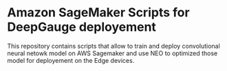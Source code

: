 # Amazon SageMaker Scripts for DeepGauge deployement

This repository contains scripts that allow to train and deploy convolutional neural netowk model on AWS Sagemaker and use NEO to optimized those model for deployement on the Edge devices. 

